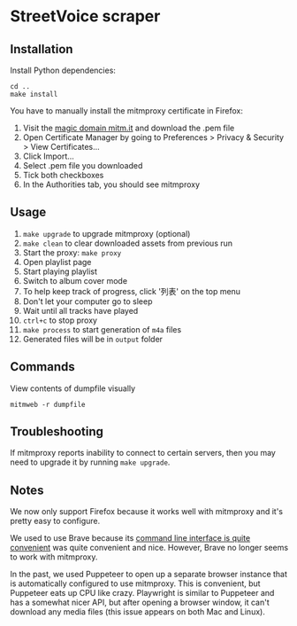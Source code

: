# StreetVoice scraper

## Installation

Install Python dependencies:

    cd ..
    make install

You have to manually install the mitmproxy certificate in Firefox:

1. Visit the [magic domain mitm.it](http://mitm.it) and download the .pem file
1. Open Certificate Manager by going to Preferences > Privacy & Security > View Certificates...
1. Click Import...
1. Select .pem file you downloaded
1. Tick both checkboxes
1. In the Authorities tab, you should see mitmproxy

## Usage

1. `make upgrade` to upgrade mitmproxy (optional)
1. `make clean` to clear downloaded assets from previous run
1. Start the proxy: `make proxy`
1. Open playlist page
1. Start playing playlist
1. Switch to album cover mode
1. To help keep track of progress, click '列表' on the top menu
1. Don't let your computer go to sleep
1. Wait until all tracks have played
1. `ctrl+c` to stop proxy
1. `make process` to start generation of `m4a` files
1. Generated files will be in `output` folder

## Commands

View contents of dumpfile visually

    mitmweb -r dumpfile

## Troubleshooting

If mitmproxy reports inability to connect to certain servers, then you may need to upgrade it by running
`make upgrade`.

## Notes

We now only support Firefox because it works well with mitmproxy and it's pretty easy to configure.

We used to use Brave because its [command line interface is quite convenient](https://support.brave.com/hc/en-us/articles/360044860011-How-Do-I-Use-Command-Line-Flags-in-Brave-) was quite convenient and nice. However, Brave no longer seems to work with mitmproxy.

In the past, we used Puppeteer to open up a separate browser instance that is automatically configured to use mitmproxy. This is convenient, but Puppeteer eats up CPU like crazy. Playwright is similar to Puppeteer and has a somewhat nicer API, but after opening a browser window, it can't download any media files (this issue appears on both Mac and Linux).
